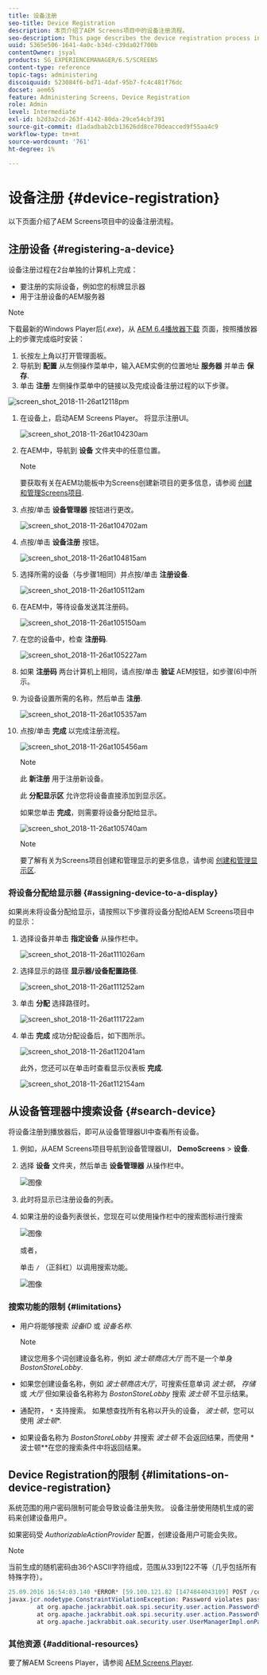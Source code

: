 ```yaml
---
title: 设备注册
seo-title: Device Registration
description: 本页介绍了AEM Screens项目中的设备注册流程。
seo-description: This page describes the device registration process in an AEM Screens project.
uuid: 5365e506-1641-4a0c-b34d-c39da02f700b
contentOwner: jsyal
products: SG_EXPERIENCEMANAGER/6.5/SCREENS
content-type: reference
topic-tags: administering
discoiquuid: 523084f6-bd71-4daf-95b7-fc4c481f76dc
docset: aem65
feature: Administering Screens, Device Registration
role: Admin
level: Intermediate
exl-id: b2d3a2cd-263f-4142-80da-29ce54cbf391
source-git-commit: d1adadbab2cb13626dd8ce70deacced9f55aa4c9
workflow-type: tm+mt
source-wordcount: '761'
ht-degree: 1%

---
```


# 设备注册 {#device-registration}

以下页面介绍了AEM Screens项目中的设备注册流程。

## 注册设备 {#registering-a-device}

设备注册过程在2台单独的计算机上完成：

* 要注册的实际设备，例如您的标牌显示器
* 用于注册设备的AEM服务器

>[!NOTE]
>
>下载最新的Windows Player后(*.exe*)，从 [AEM 6.4播放器下载](https://download.macromedia.com/screens/) 页面，按照播放器上的步骤完成临时安装：
>
>1. 长按左上角以打开管理面板。
>1. 导航到 **配置** 从左侧操作菜单中，输入AEM实例的位置地址 **服务器** 并单击 **保存**.
>1. 单击 **注册** 左侧操作菜单中的链接以及完成设备注册过程的以下步骤。
>

![screen_shot_2018-11-26at12118pm](assets/screen_shot_2018-11-26at12118pm.png)

1. 在设备上，启动AEM Screens Player。 将显示注册UI。

   ![screen_shot_2018-11-26at104230am](assets/screen_shot_2018-11-26at104230am.png)

1. 在AEM中，导航到 **设备** 文件夹中的任意位置。

   >[!NOTE]
   >
   >要获取有关在AEM功能板中为Screens创建新项目的更多信息，请参阅 [创建和管理Screens项目](creating-a-screens-project.md).

1. 点按/单击 **设备管理器** 按钮进行更改。

   ![screen_shot_2018-11-26at104702am](assets/screen_shot_2018-11-26at104702am.png)

1. 点按/单击 **设备注册** 按钮。

   ![screen_shot_2018-11-26at104815am](assets/screen_shot_2018-11-26at104815am.png)

1. 选择所需的设备（与步骤1相同）并点按/单击 **注册设备**.

   ![screen_shot_2018-11-26at105112am](assets/screen_shot_2018-11-26at105112am.png)

1. 在AEM中，等待设备发送其注册码。

   ![screen_shot_2018-11-26at105150am](assets/screen_shot_2018-11-26at105150am.png)

1. 在您的设备中，检查 **注册码**.

   ![screen_shot_2018-11-26at105227am](assets/screen_shot_2018-11-26at105227am.png)

1. 如果 **注册码** 两台计算机上相同，请点按/单击 **验证** AEM按钮，如步骤(6)中所示。
1. 为设备设置所需的名称，然后单击 **注册**.

   ![screen_shot_2018-11-26at105357am](assets/screen_shot_2018-11-26at105357am.png)

1. 点按/单击 **完成** 以完成注册流程。

   ![screen_shot_2018-11-26at105456am](assets/screen_shot_2018-11-26at105456am.png)

   >[!NOTE]
   >
   >此 **新注册** 用于注册新设备。
   >
   >此 **分配显示区** 允许您将设备直接添加到显示区。

   如果您单击 **完成**，则需要将设备分配给显示。

   ![screen_shot_2018-11-26at105740am](assets/screen_shot_2018-11-26at105740am.png)

   >[!NOTE]
   >
   >要了解有关为Screens项目创建和管理显示的更多信息，请参阅 [创建和管理显示区](managing-displays.md).

### 将设备分配给显示器 {#assigning-device-to-a-display}

如果尚未将设备分配给显示，请按照以下步骤将设备分配给AEM Screens项目中的显示：

1. 选择设备并单击 **指定设备** 从操作栏中。

   ![screen_shot_2018-11-26at111026am](assets/screen_shot_2018-11-26at111026am.png)

1. 选择显示的路径 **显示器/设备配置路径**.

   ![screen_shot_2018-11-26at111252am](assets/screen_shot_2018-11-26at111252am.png)

1. 单击 **分配** 选择路径时。

   ![screen_shot_2018-11-26at111722am](assets/screen_shot_2018-11-26at111722am.png)

1. 单击 **完成** 成功分配设备后，如下图所示。

   ![screen_shot_2018-11-26at112041am](assets/screen_shot_2018-11-26at112041am.png)

   此外，您还可以在单击时查看显示仪表板 **完成**.

   ![screen_shot_2018-11-26at112154am](assets/screen_shot_2018-11-26at112154am.png)

## 从设备管理器中搜索设备 {#search-device}

将设备注册到播放器后，即可从设备管理器UI中查看所有设备。

1. 例如，从AEM Screens项目导航到设备管理器UI， **DemoScreens** > **设备**.

1. 选择 **设备** 文件夹，然后单击 **设备管理器** 从操作栏中。

   ![图像](/help/user-guide/assets/device-manager/device-manager-1.png)

1. 此时将显示已注册设备的列表。

1. 如果注册的设备列表很长，您现在可以使用操作栏中的搜索图标进行搜索

   ![图像](/help/user-guide/assets/device-manager/device-manager-2.png)

   或者，

   单击 `/` （正斜杠）以调用搜索功能。

   ![图像](/help/user-guide/assets/device-manager/device-manager-3.png)


### 搜索功能的限制 {#limitations}

* 用户将能够搜索 *设备ID* 或 *设备名称*.

  >[!NOTE]
  >建议您用多个词创建设备名称，例如 *波士顿商店大厅* 而不是一个单身 *BostonStoreLobby*.

* 如果您创建设备名称，例如 *波士顿商店大厅*，可搜索任意单词 *波士顿*， *存储* 或 *大厅* 但如果设备名称称为 *BostonStoreLobby* 搜索 *波士顿* 不显示结果。

* 通配符， `*` 支持搜索。 如果想查找所有名称以开头的设备， *波士顿*，您可以使用 *波士顿**.

* 如果设备名称为 *BostonStoreLobby* 并搜索 *波士顿* 不会返回结果，而使用 *波士顿**在您的搜索条件中将返回结果。

## Device Registration的限制 {#limitations-on-device-registration}

系统范围的用户密码限制可能会导致设备注册失败。 设备注册使用随机生成的密码来创建设备用户。

如果密码受 *AuthorizableActionProvider* 配置，创建设备用户可能会失败。

>[!NOTE]
>
>当前生成的随机密码由36个ASCII字符组成，范围从33到122不等（几乎包括所有特殊字符）。

```java
25.09.2016 16:54:03.140 *ERROR* [59.100.121.82 [1474844043109] POST /content/screens/svc/registration HTTP/1.1] com.adobe.cq.screens.device.registration.impl.RegistrationServlet Error during device registration
javax.jcr.nodetype.ConstraintViolationException: Password violates password constraint (^(?=.*\d).{7,9}$).
        at org.apache.jackrabbit.oak.spi.security.user.action.PasswordValidationAction.validatePassword(PasswordValidationAction.java:105)
        at org.apache.jackrabbit.oak.spi.security.user.action.PasswordValidationAction.onPasswordChange(PasswordValidationAction.java:76)
        at org.apache.jackrabbit.oak.security.user.UserManagerImpl.onPasswordChange(UserManagerImpl.java:308)
```

### 其他资源 {#additional-resources}

要了解AEM Screens Player，请参阅 [AEM Screens Player](working-with-screens-player.md).
